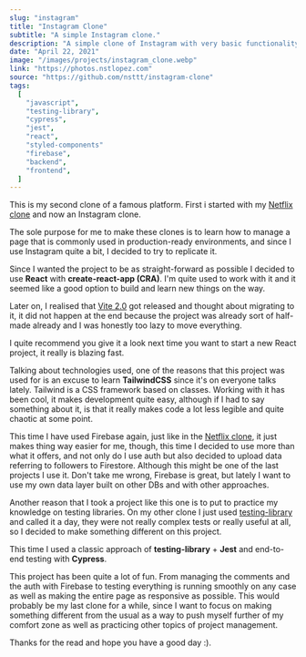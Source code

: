 ```yaml
---
slug: "instagram"
title: "Instagram Clone"
subtitle: "A simple Instagram clone."
description: "A simple clone of Instagram with very basic functionality.  Made with React, TailwindCSS and Firebase. Including tests with testing-library, Jest and Cypress."
date: "April 22, 2021"
image: "/images/projects/instagram_clone.webp"
link: "https://photos.nstlopez.com"
source: "https://github.com/nsttt/instagram-clone"
tags:
  [
    "javascript",
    "testing-library",
    "cypress",
    "jest",
    "react",
    "styled-components"
    "firebase",
    "backend",
    "frontend",
  ]
---
```


This is my second clone of a famous platform. First i started with my [Netflix clone](https://nstlopez.com/project/streaming-service) and now an Instagram clone.

The sole purpose for me to make these clones is to learn how to manage a page that is commonly used in production-ready environments, and since I use Instagram quite a bit, I decided to try to replicate it.

Since I wanted the project to be as straight-forward as possible I decided to use **React** with **create-react-app (CRA)**. I'm quite used to work with it and it seemed like a good option to build and learn new things on the way.

Later on, I realised that [Vite 2.0](https://dev.to/yyx990803/announcing-vite-2-0-2f0a) got released and thought about migrating to it, it did not happen at the end because the project was already sort of half-made already and I was honestly too lazy to move everything.

I quite recommend you give it a look next time you want to start a new React project, it really is blazing fast.

Talking about technologies used, one of the reasons that this project was used for is an excuse to learn **TailwindCSS** since it's on everyone talks lately. Tailwind is a CSS framework based on classes. Working with it has been cool, it makes development quite easy, although if I had to say something about it, is that it really makes code a lot less legible and quite chaotic at some point.

This time I have used Firebase again, just like in the [Netflix clone](https://nstlopez.com/project/streaming-service), it just makes thing way easier for me, though, this time I decided to use more than what it offers, and not only do I use auth but also decided to upload data referring to followers to Firestore. Although this might be one of the last projects I use it. Don't take me wrong, Firebase is great, but lately I want to use my own data layer built on other DBs and with other approaches.

Another reason that I took a project like this one is to put to practice my knowledge on testing libraries. On my other clone I just used [testing-library](https://testing-library.com/) and called it a day, they were not really complex tests or really useful at all, so I decided to make something different on this project.

This time I used a classic approach of **testing-library** + **Jest** and end-to-end testing with **Cypress**.

This project has been quite a lot of fun. From managing the comments and the auth with Firebase to testing everything is running smoothly on any case as well as making the entire page as responsive as possible. This would probably be my last clone for a while, since I want to focus on making something different from the usual as a way to push myself further of my comfort zone as well as practicing other topics of project management.

Thanks for the read and hope you have a good day :).
